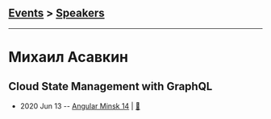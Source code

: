 ## [Events](../README.md) > [Speakers](../speakers.md)
---

# Михаил Асавкин

## Cloud State Management with GraphQL
- 2020 Jun 13 -- [Angular Minsk 14](https://www.youtube.com/watch?v=4ZBwZjR84nA)  | [:notebook:](https://www.slideshare.net/secret/2sHjeHsWlb4Hsj)  
